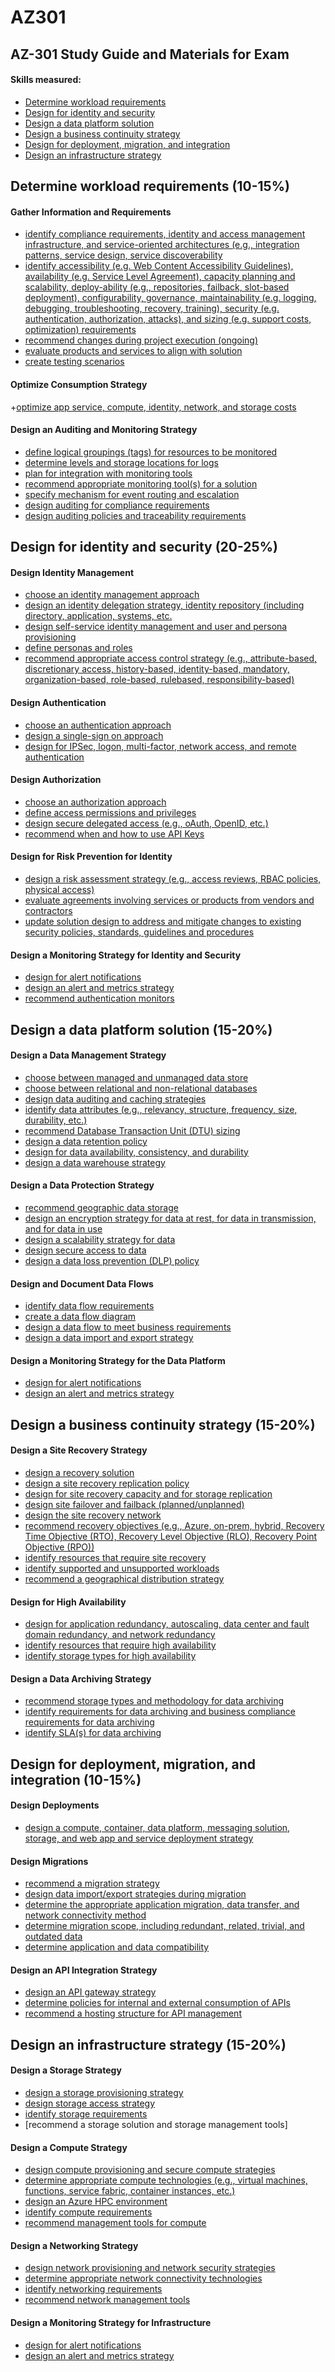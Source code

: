 # AZ301
## AZ-301 Study Guide and Materials for Exam

#### Skills measured:

+ [Determine workload requirements](#determine-workload-requirements-10-15)
+ [Design for identity and security](#design-for-identity-and-security-20-25)
+ [Design a data platform solution](#design-a-data-platform-solution-15-20)
+ [Design a business continuity strategy](#design-a-business-continuity-strategy-15-20)
+ [Design for deployment, migration, and integration](#design-for-deployment-migration-and-integration-10-15)
+ [Design an infrastructure strategy](#design-an-infrastructure-strategy-15-20)

## Determine workload requirements (10-15%)

#### Gather Information and Requirements
+ [identify compliance requirements, identity and access management infrastructure, and
service-oriented architectures (e.g., integration patterns, service design, service
discoverability]()
+ [identify accessibility (e.g. Web Content Accessibility Guidelines), availability (e.g. Service
Level Agreement), capacity planning and scalability, deploy-ability (e.g., repositories,
failback, slot-based deployment), configurability, governance, maintainability (e.g.
logging, debugging, troubleshooting, recovery, training), security (e.g. authentication,
authorization, attacks), and sizing (e.g. support costs, optimization) requirements]()
+ [recommend changes during project execution (ongoing)]()
+ [evaluate products and services to align with solution]()
+ [create testing scenarios]()

#### Optimize Consumption Strategy
+[optimize app service, compute, identity, network, and storage costs]()

#### Design an Auditing and Monitoring Strategy

+ [define logical groupings (tags) for resources to be monitored]()
+ [determine levels and storage locations for logs]()
+ [plan for integration with monitoring tools]()
+ [recommend appropriate monitoring tool(s) for a solution]()
+ [specify mechanism for event routing and escalation]()
+ [design auditing for compliance requirements]()
+ [design auditing policies and traceability requirements]()

## Design for identity and security (20-25%)

#### Design Identity Management
+ [choose an identity management approach]()
+ [design an identity delegation strategy, identity repository (including directory,
application, systems, etc.]()
+ [design self-service identity management and user and persona provisioning]()
+ [define personas and roles]()
+ [recommend appropriate access control strategy (e.g., attribute-based, discretionary
access, history-based, identity-based, mandatory, organization-based, role-based, rulebased, responsibility-based)]()

#### Design Authentication
+ [choose an authentication approach]()
+ [design a single-sign on approach]()
+ [design for IPSec, logon, multi-factor, network access, and remote authentication]()

#### Design Authorization
+ [choose an authorization approach]()
+ [define access permissions and privileges]()
+ [design secure delegated access (e.g., oAuth, OpenID, etc.)]()
+ [recommend when and how to use API Keys]()

#### Design for Risk Prevention for Identity
+ [design a risk assessment strategy (e.g., access reviews, RBAC policies, physical access)]()
+ [evaluate agreements involving services or products from vendors and contractors]()
+ [update solution design to address and mitigate changes to existing security policies,
standards, guidelines and procedures]()

#### Design a Monitoring Strategy for Identity and Security
+ [design for alert notifications]()
+ [design an alert and metrics strategy]()
+ [recommend authentication monitors]()

## Design a data platform solution (15-20%)

#### Design a Data Management Strategy
+ [choose between managed and unmanaged data store]()
+ [choose between relational and non-relational databases]()
+ [design data auditing and caching strategies]()
+ [identify data attributes (e.g., relevancy, structure, frequency, size, durability, etc.)]()
+ [recommend Database Transaction Unit (DTU) sizing]()
+ [design a data retention policy]()
+ [design for data availability, consistency, and durability]()
+ [design a data warehouse strategy]()

#### Design a Data Protection Strategy
+ [recommend geographic data storage]()
+ [design an encryption strategy for data at rest, for data in transmission, and for data in
use]()
+ [design a scalability strategy for data]()
+ [design secure access to data]()
+ [design a data loss prevention (DLP) policy]()

#### Design and Document Data Flows
+ [identify data flow requirements]()
+ [create a data flow diagram]()
+ [design a data flow to meet business requirements]()
+ [design a data import and export strategy]()

#### Design a Monitoring Strategy for the Data Platform
+ [design for alert notifications]()
+ [design an alert and metrics strategy]()

## Design a business continuity strategy (15-20%)

#### Design a Site Recovery Strategy
+ [design a recovery solution]()
+ [design a site recovery replication policy]()
+ [design for site recovery capacity and for storage replication]()
+ [design site failover and failback (planned/unplanned)]()
+ [design the site recovery network]()
+ [recommend recovery objectives (e.g., Azure, on-prem, hybrid, Recovery Time Objective
(RTO), Recovery Level Objective (RLO), Recovery Point Objective (RPO))]()
+ [identify resources that require site recovery]()
+ [identify supported and unsupported workloads]()
+ [recommend a geographical distribution strategy]()

#### Design for High Availability
+ [design for application redundancy, autoscaling, data center and fault domain
redundancy, and network redundancy]()
+ [identify resources that require high availability]()
+ [identify storage types for high availability]()

#### Design a Data Archiving Strategy
+ [recommend storage types and methodology for data archiving]()
+ [identify requirements for data archiving and business compliance requirements for data
archiving]()
+ [identify SLA(s) for data archiving]()

## Design for deployment, migration, and integration (10-15%)

#### Design Deployments
+ [design a compute, container, data platform, messaging solution, storage, and web app
and service deployment strategy]()

#### Design Migrations
+ [recommend a migration strategy]()
+ [design data import/export strategies during migration]()
+ [determine the appropriate application migration, data transfer, and network connectivity
method]()
+ [determine migration scope, including redundant, related, trivial, and outdated data]()
+ [determine application and data compatibility]()

#### Design an API Integration Strategy
+ [design an API gateway strategy]()
+ [determine policies for internal and external consumption of APIs]()
+ [recommend a hosting structure for API management]()

## Design an infrastructure strategy (15-20%)

#### Design a Storage Strategy
+ [design a storage provisioning strategy]()
+ [design storage access strategy]()
+ [identify storage requirements]()
+ [recommend a storage solution and storage management tools]

#### Design a Compute Strategy
+ [design compute provisioning and secure compute strategies]()
+ [determine appropriate compute technologies (e.g., virtual machines, functions, service
fabric, container instances, etc.)]()
+ [design an Azure HPC environment]()
+ [identify compute requirements]()
+ [recommend management tools for compute]()

#### Design a Networking Strategy
+ [design network provisioning and network security strategies]()
+ [determine appropriate network connectivity technologies]()
+ [identify networking requirements]()
+ [recommend network management tools]()

#### Design a Monitoring Strategy for Infrastructure
+ [design for alert notifications]()
+ [design an alert and metrics strategy]()

